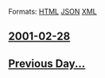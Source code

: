 
Formats: [HTML](2001/02/28/index.html)  [JSON](2001/02/28/index.json)  [XML](2001/02/28/index.xml)  

## [2001-02-28](/news/2001/02/28/index.md)

## [Previous Day...](/news/2001/02/27/index.md)

